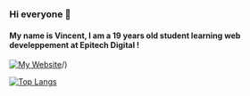 ### Hi everyone 👋

#### My name is Vincent, I am a 19 years old student learning web develeppement at Epitech Digital ! 

[![My Website](https://raw.githubusercontent.com/Nakatox/<OWNER>/<OWNER>/readme_header.png "Header")](https://vincent-loron.com)/)

[![Top Langs](https://github-readme-stats.vercel.app/api/top-langs/?username=nakatox&layout=compact&show_icons=true&theme=radical)](https://github.com/nakatox/github-readme-stats)

<!--
**Nakatox/Nakatox** is a ✨ _special_ ✨ repository because its `README.md` (this file) appears on your GitHub profile.

Here are some ideas to get you started:

- 🔭 I’m currently working on ...
- 🌱 I’m currently learning ...
- 👯 I’m looking to collaborate on ...
- 🤔 I’m looking for help with ...
- 💬 Ask me about ...
- 📫 How to reach me: ...
- 😄 Pronouns: ...
- ⚡ Fun fact: ...
-->
